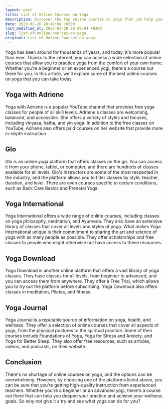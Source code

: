 ```yaml
---
layout: post
title: List of Online Courses on Yoga
description: Discover the top online courses on yoga that can help you deepen your practice and achieve your wellness goals. Read on to learn more about what each course offers and how to get started.
date: 2023-03-28 20:49:04 +0300
last_modified_at: 2023-03-28 20:49:04 +0300
slug: list-of-online-courses-on-yoga
original: List of Online Courses on yoga
---
```

Yoga has been around for thousands of years, and today, it's more popular than ever. Thanks to the internet, you can access a wide selection of online courses that allow you to practice yoga from the comfort of your own home. Whether you're a beginner or an experienced yogi, there's a course out there for you. In this article, we'll explore some of the best online courses on yoga that you can take today.

## Yoga with Adriene

Yoga with Adriene is a popular YouTube channel that provides free yoga classes for people of all skill levels. Adriene's classes are welcoming, balanced, and accessible. She offers a variety of styles and focuses, including vinyasa, hatha, and yin yoga. In addition to the free classes on YouTube, Adriene also offers paid courses on her website that provide more in-depth instruction.

## Glo

Glo is an online yoga platform that offers classes on the go. You can access it from your phone, tablet, or computer, and there are hundreds of classes available for all levels. Glo's instructors are some of the most respected in the industry, and the platform allows you to filter classes by style, teacher, duration, and level. There are even courses specific to certain conditions, such as Back Care Basics and Prenatal Yoga.

## Yoga International

Yoga International offers a wide range of online courses, including classes on yoga philosophy, meditation, and Ayurveda. They also have an extensive library of classes that cover all levels and styles of yoga. What makes Yoga International unique is their commitment to sharing the art and science of yoga with as many people as possible. They offer scholarships and free classes to people who might otherwise not have access to these resources.

## Yoga Download

Yoga Download is another online platform that offers a vast library of yoga classes. They have classes for all levels, from beginner to advanced, and you can access them from anywhere. They offer a Free Trial, which allows you to try out the platform before subscribing. Yoga Download also offers classes in meditation, Pilates, and fitness.

## Yoga Journal

Yoga Journal is a reputable source of information on yoga, health, and wellness. They offer a selection of online courses that cover all aspects of yoga, from the physical postures to the spiritual practice. Some of their courses include Foundations of Yoga, Yoga for Stress and Anxiety, and Yoga for Better Sleep. They also offer free resources, such as articles, videos, and podcasts, on their website.

## Conclusion

There's no shortage of online courses on yoga, and the options can be overwhelming. However, by choosing one of the platforms listed above, you can be sure that you're getting high-quality instruction from experienced teachers. Whether you're a beginner or an advanced yogi, there's a course out there that can help you deepen your practice and achieve your wellness goals. So why not give it a try and see what yoga can do for you?